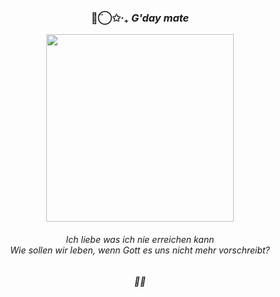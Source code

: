 


<h3 align="center">◡̈⃝✩‧₊  <i>G'day mate</i></h3>

<p align="center">
  <img src="https://i.pinimg.com/1200x/b7/11/bb/b711bb6552b8e85b76c8a27f87148d0e.jpg" width="300">
</p>

<h6 align="center">Ich liebe was ich nie erreichen kann <br>
  Wie sollen wir leben, wenn Gott es uns nicht mehr vorschreibt?<h6>

<h6 align="center">🧬🔬<h6>




